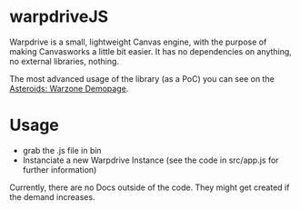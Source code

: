 # warpdriveJS
Warpdrive is a small, lightweight Canvas engine, with the purpose of making Canvasworks a little bit easier. It has no dependencies on anything, no external libraries, nothing.

The most advanced usage of the library (as a PoC) you can see on the [Asteroids: Warzone Demopage](http://play.asteroids.online).

# Usage
- grab the .js file in bin
- Instanciate a new Warpdrive Instance (see the code in src/app.js for further information)

Currently, there are no Docs outside of the code. They might get created if the demand increases.
